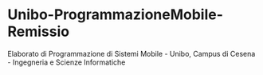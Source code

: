# Unibo-ProgrammazioneMobile-Remissio
Elaborato di Programmazione di Sistemi Mobile - Unibo, Campus di Cesena - Ingegneria e Scienze Informatiche
